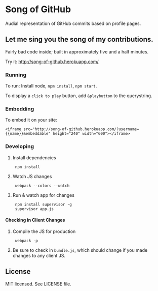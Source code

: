 # Song of GitHub

Audial representation of GitHub commits based on profile pages.

## Let me sing you the song of my contributions.

Fairly bad code inside; built in approximately five and a half minutes.

Try it: http://song-of-github.herokuapp.com/

### Running

To run: Install node, `npm install`, `npm start`.

To display a `click to play` button, add `&playbutton` to the querystring.

### Embedding

To embed it on your site:

    <iframe src="http://song-of-github.herokuapp.com/?username={{name}}&embeddable" height="240" width="600"></iframe>

### Developing

1. Install dependencies

        npm install
2. Watch JS changes

        webpack --colors --watch
3. Run & watch app for changes

        npm install supervisor -g
        supervisor app.js

#### Checking in Client Changes

1. Compile the JS for production

        webpack -p
2. Be sure to check in `bundle.js`, which should change if you made changes to
   any client JS.

## License

MIT licensed. See LICENSE file.
